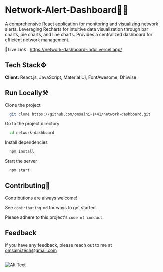 
# Network-Alert-Dashboard👨‍💻

A comprehensive React application for monitoring and visualizing network alerts. Leveraging Recharts for intuitive data visualization through bar charts, pie charts, and line charts. Provides a centralized dashboard for efficient network management.

🔗Live Link : https://network-dashboard-indol.vercel.app/







## Tech Stack⚙️

**Client:** React.js, JavaScript, Material UI, FontAwesome, Dhiwise 




## Run Locally⚒️

Clone the project

```bash
  git clone https://github.com/omsaini-1441/network-dashboard.git
```

Go to the project directory

```bash
  cd network-dashboard
```

Install dependencies

```bash
  npm install
```
Start the server

```bash
  npm start
```

## Contributing🤝

Contributions are always welcome!

See `contributing.md` for ways to get started.

Please adhere to this project's `code of conduct`.


## Feedback

If you have any feedback, please reach out to me at omsaini.tech@gmail.com


##
![Alt Text](https://media.giphy.com/media/vFKqnCdLPNOKc/giphy.gif)